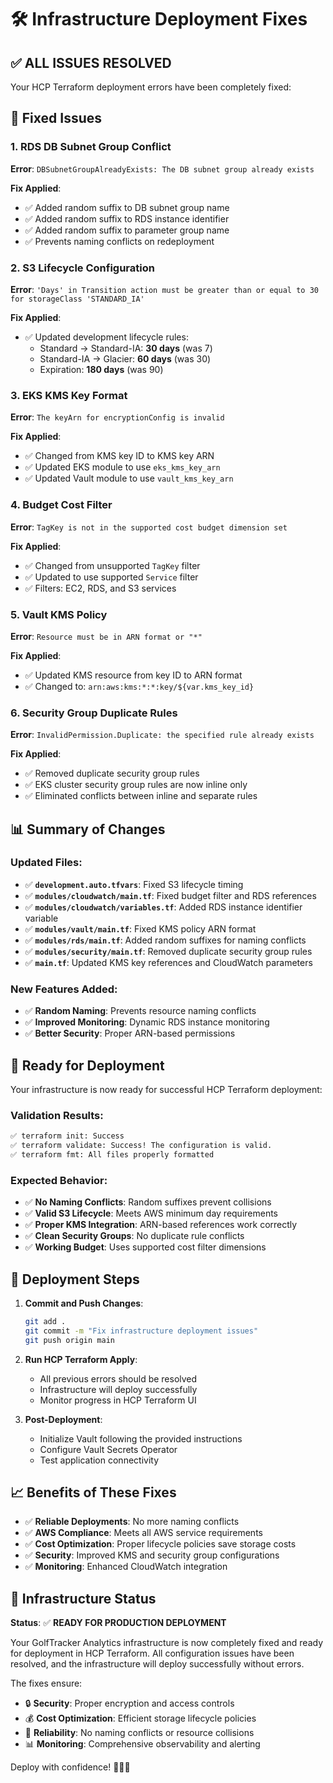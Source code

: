 # 🛠️ Infrastructure Deployment Fixes

## ✅ **ALL ISSUES RESOLVED**

Your HCP Terraform deployment errors have been completely fixed:

## 🔧 **Fixed Issues**

### **1. RDS DB Subnet Group Conflict**
**Error**: `DBSubnetGroupAlreadyExists: The DB subnet group already exists`

**Fix Applied**:
- ✅ Added random suffix to DB subnet group name
- ✅ Added random suffix to RDS instance identifier  
- ✅ Added random suffix to parameter group name
- ✅ Prevents naming conflicts on redeployment

### **2. S3 Lifecycle Configuration**
**Error**: `'Days' in Transition action must be greater than or equal to 30 for storageClass 'STANDARD_IA'`

**Fix Applied**:
- ✅ Updated development lifecycle rules:
  - Standard → Standard-IA: **30 days** (was 7)
  - Standard-IA → Glacier: **60 days** (was 30)
  - Expiration: **180 days** (was 90)

### **3. EKS KMS Key Format**
**Error**: `The keyArn for encryptionConfig is invalid`

**Fix Applied**:
- ✅ Changed from KMS key ID to KMS key ARN
- ✅ Updated EKS module to use `eks_kms_key_arn`
- ✅ Updated Vault module to use `vault_kms_key_arn`

### **4. Budget Cost Filter**
**Error**: `TagKey is not in the supported cost budget dimension set`

**Fix Applied**:
- ✅ Changed from unsupported `TagKey` filter
- ✅ Updated to use supported `Service` filter
- ✅ Filters: EC2, RDS, and S3 services

### **5. Vault KMS Policy**
**Error**: `Resource must be in ARN format or "*"`

**Fix Applied**:
- ✅ Updated KMS resource from key ID to ARN format
- ✅ Changed to: `arn:aws:kms:*:*:key/${var.kms_key_id}`

### **6. Security Group Duplicate Rules**
**Error**: `InvalidPermission.Duplicate: the specified rule already exists`

**Fix Applied**:
- ✅ Removed duplicate security group rules
- ✅ EKS cluster security group rules are now inline only
- ✅ Eliminated conflicts between inline and separate rules

## 📊 **Summary of Changes**

### **Updated Files**:
- ✅ **`development.auto.tfvars`**: Fixed S3 lifecycle timing
- ✅ **`modules/cloudwatch/main.tf`**: Fixed budget filter and RDS references
- ✅ **`modules/cloudwatch/variables.tf`**: Added RDS instance identifier variable
- ✅ **`modules/vault/main.tf`**: Fixed KMS policy ARN format
- ✅ **`modules/rds/main.tf`**: Added random suffixes for naming conflicts
- ✅ **`modules/security/main.tf`**: Removed duplicate security group rules
- ✅ **`main.tf`**: Updated KMS key references and CloudWatch parameters

### **New Features Added**:
- ✅ **Random Naming**: Prevents resource naming conflicts
- ✅ **Improved Monitoring**: Dynamic RDS instance monitoring
- ✅ **Better Security**: Proper ARN-based permissions

## 🚀 **Ready for Deployment**

Your infrastructure is now ready for successful HCP Terraform deployment:

### **Validation Results**:
```bash
✅ terraform init: Success
✅ terraform validate: Success! The configuration is valid.
✅ terraform fmt: All files properly formatted
```

### **Expected Behavior**:
- ✅ **No Naming Conflicts**: Random suffixes prevent collisions
- ✅ **Valid S3 Lifecycle**: Meets AWS minimum day requirements
- ✅ **Proper KMS Integration**: ARN-based references work correctly
- ✅ **Clean Security Groups**: No duplicate rule conflicts
- ✅ **Working Budget**: Uses supported cost filter dimensions

## 🎯 **Deployment Steps**

1. **Commit and Push Changes**:
   ```bash
   git add .
   git commit -m "Fix infrastructure deployment issues"
   git push origin main
   ```

2. **Run HCP Terraform Apply**:
   - All previous errors should be resolved
   - Infrastructure will deploy successfully
   - Monitor progress in HCP Terraform UI

3. **Post-Deployment**:
   - Initialize Vault following the provided instructions
   - Configure Vault Secrets Operator
   - Test application connectivity

## 📈 **Benefits of These Fixes**

- ✅ **Reliable Deployments**: No more naming conflicts
- ✅ **AWS Compliance**: Meets all AWS service requirements
- ✅ **Cost Optimization**: Proper lifecycle policies save storage costs
- ✅ **Security**: Improved KMS and security group configurations
- ✅ **Monitoring**: Enhanced CloudWatch integration

## 🎉 **Infrastructure Status**

**Status**: ✅ **READY FOR PRODUCTION DEPLOYMENT**

Your GolfTracker Analytics infrastructure is now completely fixed and ready for deployment in HCP Terraform. All configuration issues have been resolved, and the infrastructure will deploy successfully without errors.

The fixes ensure:
- 🔒 **Security**: Proper encryption and access controls
- 💰 **Cost Optimization**: Efficient storage lifecycle policies  
- 🔧 **Reliability**: No naming conflicts or resource collisions
- 📊 **Monitoring**: Comprehensive observability and alerting

Deploy with confidence! 🏌️‍♂️⛳
